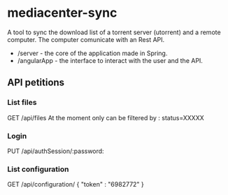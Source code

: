 # mediacenter-sync

A tool to sync the download list of a torrent server (utorrent) and a remote computer. 
The computer comunicate with an Rest API.

- /server - the core of the application made in Spring.
- /angularApp - the interface to interact with the user and the API.

## API petitions

### List files 
GET /api/files 
At the moment only can be filtered by : status=XXXXX

### Login
PUT /api/authSession/:password:

### List configuration
GET /api/configuration/
{
	"token" : "6982772"
}
